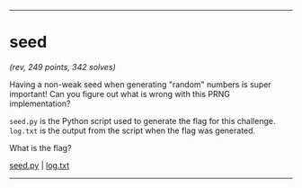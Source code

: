 ___
# seed
_(rev, 249 points, 342 solves)_

Having a non-weak seed when generating "random" numbers is super important! Can you figure out what is wrong with this PRNG implementation?

`seed.py` is the Python script used to generate the flag for this challenge. `log.txt` is the output from the script when the flag was generated.

What is the flag?

[seed.py](./seed.py) | [log.txt](./log.txt)
___
